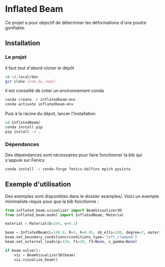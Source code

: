 # Inflated Beam

Ce projet a pour objectif de déterminer les déformations d'une poutre gonflable.

## Installation

### Le projet

Il faut tout d'abord cloner le dépôt 

```bash
cd ~/.local/dev
git clone [nom_du_repo]
```

Il est conseillé de créer un environnement conda 
```bash
conda create -n inflatedbeam-env
conda activate inflatedbeam-env
```

Puis à la racine du dépot, lancer l'installation
```bash
cd InflatedBeam/
conda install pip
pip install -e .
```

### Dépendances

Des dépendances sont nécessaires pour faire fonctionner la bib qui s'appuie sur Fenics

```bash
conda install -c conda-forge fenics-dolfinx mpich pyvista
```

## Exemple d'utilisation

Des exemples sont disponibles dans le dossier examples/. Voici un exemple minimaliste requis pour que la bib fonctionne :

```python
from inflated_beam.visualizer import BeamVisualizer3D
from inflated_beam.model import InflatedBeam, Material

material = Material(E=2e5, v=0.3)

beam = InflatedBeam(L=100.0, R=5, h=0.05, nb_elts=100, degree=2, material=material)
beam.set_boundary_conditions(conditions_type='left_clamped')
beam.set_external_loads(p=150, f1=10, f3=None, c_gamma=None)

if beam.solve():
    viz = BeamVisualizer3D(beam)            
    viz.visualize_beam()
```
